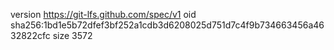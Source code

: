 version https://git-lfs.github.com/spec/v1
oid sha256:1bd1e5b72dfef3bf252a1cdb3d6208025d751d7c4f9b734663456a4632822cfc
size 3572
